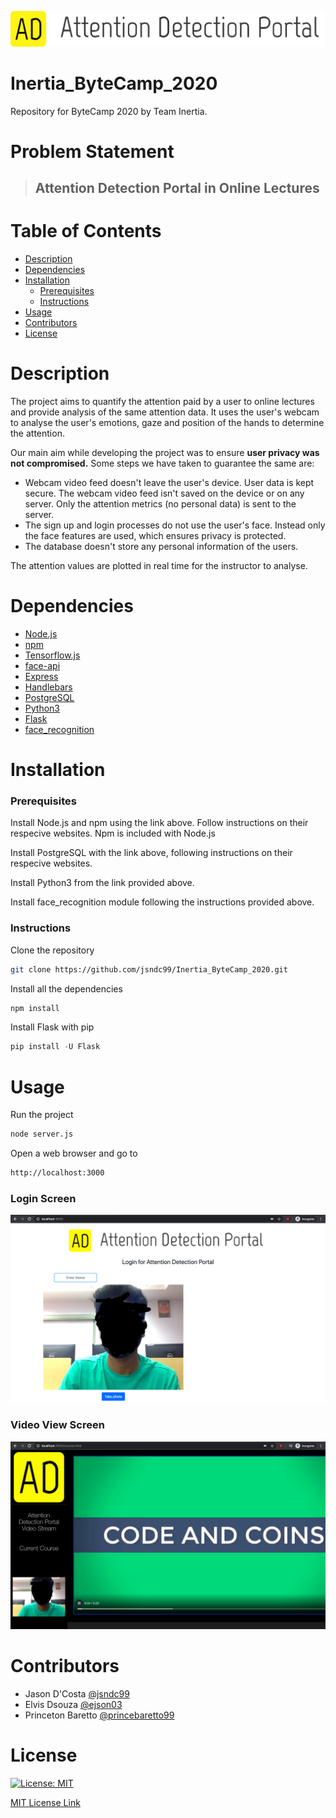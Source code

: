 ![Image of Portal](src/logo-big.png)

# Inertia_ByteCamp_2020
Repository for ByteCamp 2020 by Team Inertia.

# Problem Statement

> ## Attention Detection Portal in Online Lectures

# Table of Contents

* [Description](https://github.com/jsndc99/Inertia_ByteCamp_2020#description)
* [Dependencies](https://github.com/jsndc99/Inertia_ByteCamp_2020#dependencies)
* [Installation](https://github.com/jsndc99/Inertia_ByteCamp_2020#installation)
  * [Prerequisites](https://github.com/jsndc99/Inertia_ByteCamp_2020#prerequisites)
  * [Instructions](https://github.com/jsndc99/Inertia_ByteCamp_2020#instructions)
* [Usage](https://github.com/jsndc99/Inertia_ByteCamp_2020#usage)
* [Contributors](https://github.com/jsndc99/Inertia_ByteCamp_2020#contributors)
* [License](https://github.com/jsndc99/Inertia_ByteCamp_2020#license)

# Description

The project aims to quantify the attention paid by a user to online lectures and provide analysis of the same attention data. It uses the user's webcam to analyse the user's emotions, gaze and position of the hands to determine the attention. 

Our main aim while developing the project was to ensure **user privacy was not compromised.** Some steps we have taken to guarantee the same are:
* Webcam video feed doesn't leave the user's device. User data is kept secure. The webcam video feed isn't saved on the device or on any server. Only the attention metrics (no personal data) is sent to the server.
* The sign up and login processes do not use the user's face. Instead only the face features are used, which ensures privacy is protected.
* The database doesn't store any personal information of the users.

The attention values are plotted in real time for the instructor to analyse.
 
# Dependencies

* [Node.js](https://nodejs.org/en/)
* [npm](https://www.npmjs.com/)
* [Tensorflow.js](https://www.tensorflow.org/js/)
* [face-api](https://github.com/justadudewhohacks/face-api.js/)
* [Express](https://expressjs.com/)
* [Handlebars](https://handlebarsjs.com/)
* [PostgreSQL](https://www.postgresql.org/)
* [Python3](https://www.python.org/)
* [Flask](https://palletsprojects.com/p/flask/)
* [face_recognition](https://github.com/ageitgey/face_recognition)

# Installation

### Prerequisites

Install Node.js and npm using the link above. Follow instructions on their respecive websites. Npm is included with Node.js

Install PostgreSQL with the link above, following instructions on their respecive websites.

Install Python3 from the link provided above.

Install face_recognition module following the instructions provided above.

### Instructions

Clone the repository
```bash
git clone https://github.com/jsndc99/Inertia_ByteCamp_2020.git
```
Install all the dependencies
```bash 
npm install
```
Install Flask with pip
```python
pip install -U Flask
```

# Usage

Run the project
```bash
node server.js
```
Open a web browser and go to
```bash
http://localhost:3000
```

### Login Screen
![Image of Login](src/login.png)

### Video View Screen
![Image of Video](src/video.png)


# Contributors

* Jason D'Costa [@jsndc99](https://github.com/jsndc99)
* Elvis Dsouza [@ejson03](https://github.com/ejson03)
* Princeton Baretto [@princebaretto99](https://github.com/princebaretto99)

# License

[![License: MIT](https://img.shields.io/badge/License-MIT-yellow.svg)](https://opensource.org/licenses/MIT)

[MIT License Link](https://github.com/jsndc99/Inertia_ByteCamp_2020/blob/master/LICENSE)